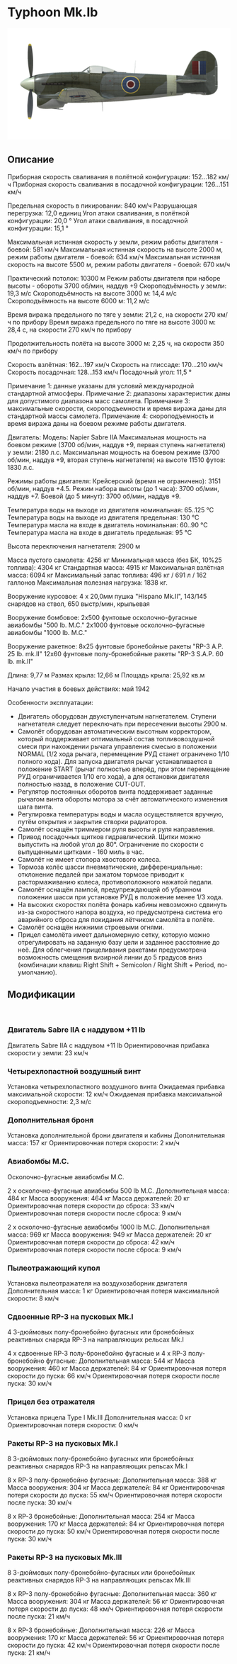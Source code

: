 # Typhoon Mk.Ib

![typhoonmkib](../images/typhoonmkib.png)

## Описание

Приборная скорость сваливания в полётной конфигурации: 152...182 км/ч
Приборная скорость сваливания в посадочной конфигурации: 126...151 км/ч

Предельная скорость в пикировании: 840 км/ч
Разрушающая перегрузка: 12,0 единиц
Угол атаки сваливания, в полётной конфигурации: 20,0 °
Угол атаки сваливания, в посадочной конфигурации: 15,1 °

Максимальная истинная скорость у земли, режим работы двигателя - боевой: 581 км/ч
Максимальная истинная скорость на высоте 2000 м, режим работы двигателя - боевой: 634 км/ч 
Максимальная истинная скорость на высоте 5500 м, режим работы двигателя - боевой: 670 км/ч

Практический потолок: 10300 м
Режим работы двигателя при наборе высоты - обороты 3700 об/мин, наддув +9
Скороподъёмность у земли: 19,3 м/с
Скороподъёмность на высоте 3000 м: 14,4 м/с
Скороподъёмность на высоте 6000 м: 11,2 м/с

Время виража предельного по тяге у земли: 21,2 с, на скорости 270 км/ч по прибору
Время виража предельного по тяге на высоте 3000 м: 28,4 с, на скорости 270 км/ч по прибору

Продолжительность полёта на высоте 3000 м: 2,25 ч, на скорости 350 км/ч по прибору

Скорость взлётная: 162...197 км/ч 
Скорость на глиссаде: 170...210 км/ч 
Скорость посадочная: 128...153 км/ч
Посадочный угол: 11,5 °

Примечание 1: данные указаны для условий международной стандартной атмосферы.
Примечание 2: диапазоны характеристик даны для допустимого диапазона масс самолета.
Примечание 3: максимальные скорости, скороподъемности и время виража даны для стандартной массы самолета.
Примечание 4: скороподъемность и время виража даны на боевом режиме работы двигателя.

Двигатель:
Модель: Napier Sabre IIA
Максимальная мощность на боевом режиме (3700 об/мин, наддув +9, первая ступень нагнетателя) у земли: 2180 л.с.
Максимальная мощность на боевом режиме (3700 об/мин, наддув +9, вторая ступень нагнетателя) на высоте 11510 футов: 1830 л.с.

Режимы работы двигателя:
Крейсерский (время не ограничено): 3151 об/мин, наддув +4.5. 
Режим набора высоты (до 1 часа): 3700 об/мин, наддув +7.
Боевой (до 5 минут): 3700 об/мин, наддув +9.

Температура воды на выходе из двигателя номинальная: 65..125 °С
Температура воды на выходе из двигателя предельная: 130 °С
Температура масла на входе в двигатель номинальная: 60..90 °С
Температура масла на входе в двигатель предельная: 95 °С

Высота переключения нагнетателя: 2900 м

Масса пустого самолета: 4256 кг
Минимальная масса (без БК, 10%25 топлива): 4304 кг
Стандартная масса: 4915 кг
Максимальная взлётная масса: 6094 кг
Максимальный запас топлива: 496 кг / 691 л / 162 галлонов
Максимальная полезная нагрузка: 1838 кг.

Вооружение курсовое:
4 x 20,0мм пушка "Hispano Mk.II", 143/145 снарядов на ствол, 650 выстр/мин, крыльевая

Вооружение бомбовое:
2x500 фунтовые осколочно-фугасные авиабомбы "500 lb. M.C."
2x1000 фунтовые осколочно-фугасные авиабомбы "1000 lb. M.C."

Вооружение ракетное:
8x25 фунтовые бронебойные ракеты "RP-3 A.P. 25 lb. mk.II"
12x60 фунтовые полу-бронебойные ракеты "RP-3 S.A.P. 60 lb. mk.II"

Длина: 9,77 м
Размах крыла: 12,66 м
Площадь крыла: 25,92 кв.м

Начало участия в боевых действиях: май 1942

Особенности эксплуатации:
- Двигатель оборудован двухступенчатым нагнетателем. Ступени нагнетателя следует переключать при пересечении высоты 2900 м.
- Самолёт оборудован автоматическим высотным корректором, который поддерживает оптимальный состав топливовоздушной смеси при нахождении рычага управления смесью в положении NORMAL (1/2 хода рычага, перемещение РУД станет ограничено 1/10 полного хода). Для запуска двигателя рычаг устанавливается в положение START (рычаг полностью вперёд, при этом перемещение РУД ограничивается 1/10 его хода), а для остановки двигателя полностью назад, в положение CUT-OUT.
- Регулятор постоянных оборотов винта поддерживает заданные рычагом винта обороты мотора за счёт автоматического изменения шага винта. 
- Регулировка температуры воды и масла осуществляется вручную, путём открытия и закрытия створки радиаторов.
- Самолёт оснащён триммером руля высоты и руля направления.
- Привод посадочных щитков гидравлический. Щитки можно выпустить на любой угол до 80°. Ограничение по скорости с выпущенными щитками - 160 миль в час.
- Самолёт не имеет стопора хвостового колеса.
- Тормоза колёс шасси пневматические, дифференциальные: отклонение педалей при зажатом тормозе приводит к растормаживанию колеса, противоположного нажатой педали.
- Самолёт оснащён лампой, предупреждающей об убранном положении шасси при установке РУД в положение менее 1/3 хода. 
- На высоких скоростях полёта фонарь кабины невозможно сдвинуть из-за скоростного напора воздуха, но предусмотрена система его аварийного сброса для покидания лётчиком самолёта в полёте.
- Самолёт оснащён нижними строевыми огнями.
- Прицел самолёта имеет дальномерную сетку, которую можно отрегулировать на заданную базу цели и заданное расстояние до неё. Для облегчения прицеливания ракетами предусмотрена возможность смещения визирной линии до 5 градусов вниз (комбинации клавиш Right Shift + Semicolon / Right Shift + Period, по-умолчанию).

## Модификации
﻿

### Двигатель Sabre IIA с наддувом +11 lb

Двигатель Sabre IIA с наддувом +11 lb
Ориентировочная прибавка скорости у земли: 23 км/ч﻿

### Четырехлопастной воздушный винт

Установка четырехлопастного воздушного винта
Ожидаемая прибавка максимальной скорости: 12 км/ч
Ожидаемая прибавка максимальной скороподъемности: 2,3 м/с﻿

### Дополнительная броня

Установка дополнительной брони двигателя и кабины
Дополнительная масса: 157 кг
Ориентировочная потеря скорости: 2 км/ч

### Авиабомбы M.C.

Осколочно-фугасные авиабомбы M.C.

2 x осколочно-фугасные авиабомбы 500 lb M.C.
Дополнительная масса: 484 кг
Масса вооружения: 464 кг
Масса держателей: 20 кг
Ориентировочная потеря скорости до сброса: 33 км/ч
Ориентировочная потеря скорости после сброса: 9 км/ч

2 x осколочно-фугасные авиабомбы 1000 lb M.C.
Дополнительная масса: 969 кг
Масса вооружения: 949 кг
Масса держателей: 20 кг
Ориентировочная потеря скорости до сброса: 42 км/ч
Ориентировочная потеря скорости после сброса: 9 км/ч﻿

### Пылеотражающий купол

Установка пылеотражателя на воздухозаборник двигателя
Дополнительная масса: 1 кг
Ориентировочная потеря максимальной скорости: 8 км/ч﻿

### Сдвоенные RP-3 на пусковых Mk.I

4 3-дюймовых полу-бронебойно фугасных или бронебойных реактивных снаряда RP-3 на направляющих рельсах Mk.I

4 x сдвоенные RP-3 полу-бронебойно фугасные и 4 x RP-3 полу-бронебойно фугасные:
Дополнительная масса: 544 кг
Масса вооружения: 460 кг
Масса держателей: 84 кг
Ориентировочная потеря скорости до пуска: 66 км/ч
Ориентировочная потеря скорости после пуска: 30 км/ч
﻿

### Прицел без отражателя

Установка прицела Type I Mk.III
Дополнительная масса: 0 кг
Ориентировочная потеря скорости: 0 км/ч﻿

### Ракеты RP-3 на пусковых Mk.I

8 3-дюймовых полу-бронебойно фугасных или бронебойных реактивных снарядов RP-3 на направляющих рельсах Mk.I

8 x RP-3 полу-бронебойно фугасные:
Дополнительная масса: 388 кг
Масса вооружения: 304 кг
Масса держателей: 84 кг
Ориентировочная потеря скорости до пуска: 55 км/ч
Ориентировочная потеря скорости после пуска: 30 км/ч

8 x RP-3 бронебойные:
Дополнительная масса: 254 кг
Масса вооружения: 170 кг
Масса держателей: 84 кг
Ориентировочная потеря скорости до пуска: 50 км/ч
Ориентировочная потеря скорости после пуска: 30 км/ч
﻿

### Ракеты RP-3 на пусковых Mk.III 

8 3-дюймовых полу-бронебойно-фугасных или бронебойных реактивных снарядов RP-3 на направляющих рельсах Mk.III

8 x RP-3 полу-бронебойно фугасные:
Дополнительная масса: 360 кг
Масса вооружения: 304 кг
Масса держателей: 56 кг
Ориентировочная потеря скорости до пуска: 48 км/ч
Ориентировочная потеря скорости после пуска: 21 км/ч

8 x RP-3 бронебойные:
Дополнительная масса: 226 кг
Масса вооружения: 170 кг
Масса держателей: 56 кг
Ориентировочная потеря скорости до пуска: 42 км/ч
Ориентировочная потеря скорости после пуска: 21 км/ч
